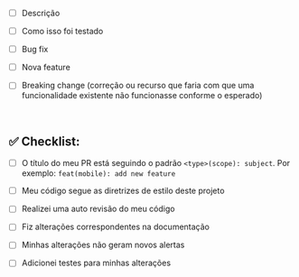 - [ ] Descrição

- [ ] Como isso foi testado
- [ ] Bug fix
- [ ] Nova feature
- [ ] Breaking change (correção ou recurso que faria com que uma funcionalidade existente não funcionasse conforme o esperado)

&nbsp;
## ✅ Checklist:

- [ ] O título do meu PR está seguindo o padrão `<type>(scope): subject`. Por exemplo: `feat(mobile): add new feature`

- [ ] Meu código segue as diretrizes de estilo deste projeto
- [ ] Realizei uma auto revisão do meu código
- [ ] Fiz alterações correspondentes na documentação
- [ ] Minhas alterações não geram novos alertas
- [ ] Adicionei testes para minhas alterações